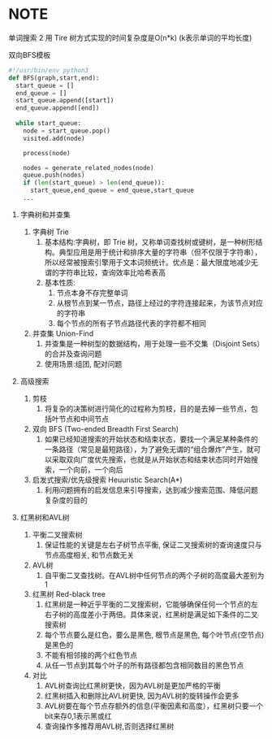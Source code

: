 # NOTE

单词搜索 2 用 Tire 树方式实现的时间复杂度是O(n*k) (k表示单词的平均长度)

双向BFS模板
```python
#!/usr/bin/env python3
def BFS(graph,start,end):
  start_queue = []
  end_queue = []
  start_queue.append([start])
  end_queue.append([end])
  
  while start_queue:
    node = start_queue.pop()
    visited.add(node)

    process(node)

    nodes = generate_related_nodes(node)
    queue.push(nodes)
    if (len(start_queue) > len(end_queue)):
      start_queue,end_queue = end_queue,start_queue
    ...
```

1. 字典树和并查集
    1. 字典树 Trie
        1. 基本结构:字典树，即 Trie 树，又称单词查找树或键树，是一种树形结构。典型应用是用于统计和排序大量的字符串（但不仅限于字符串），所以经常被搜索引擎用于文本词频统计。优点是：最大限度地减少无谓的字符串比较，查询效率比哈希表高
        2. 基本性质:
            1. 节点本身不存完整单词
            2. 从根节点到某一节点，路径上经过的字符连接起来，为该节点对应的字符串
            3. 每个节点的所有子节点路径代表的字符都不相同
    2. 并查集 Union-Find
        1. 并查集是一种树型的数据结构，用于处理一些不交集（Disjoint Sets）的合并及查询问题
        2. 使用场景:组团, 配对问题

2. 高级搜索
    1. 剪枝
        1. 将复杂的决策树进行简化的过程称为剪枝，目的是去掉一些节点，包括叶节点和中间节点
    2. 双向 BFS (Two-ended Breadth First Search)
        1. 如果已经知道搜索的开始状态和结束状态，要找一个满足某种条件的一条路径（常见是最短路径），为了避免无谓的“组合爆炸”产生，就可以采取双向广度优先搜索，也就是从开始状态和结束状态同时开始搜索，一个向前，一个向后
    3. 启发式搜索/优先级搜索 Heuuristic Search(A*)
        1. 利用问题拥有的启发信息来引导搜索，达到减少搜索范围、降低问题复杂度的目的

3. 红黑树和AVL树
    1. 平衡二叉搜索树
        1. 保证性能的关键是左右子树节点平衡, 保证二叉搜索树的查询速度只与节点高度相关, 和节点数无关
    2. AVL树
        1. 自平衡二叉查找树。在AVL树中任何节点的两个子树的高度最大差别为1
    3. 红黑树 Red-black tree
        1. 红黑树是一种近乎平衡的二叉搜索树，它能够确保任何一个节点的左右子树的高度差小于两倍。具体来说，红黑树是满足如下条件的二叉搜索树
        2. 每个节点要么是红色，要么是黑色, 根节点是黑色, 每个叶节点(空节点)是黑色的
        3. 不能有相邻接的两个红色节点
        4. 从任一节点到其每个叶子的所有路径都包含相同数目的黑色节点
    4. 对比
        1. AVL树查询比红黑树更快，因为AVL树是更加严格的平衡
        2. 红黑树插入和删除比AVL树更快, 因为AVL树的旋转操作会更多
        3. AVL树要在每个节点存额外的信息(平衡因素和高度），红黑树只要一个bit来存0,1表示黑或红
        4. 查询操作多推荐用AVL树,否则选择红黑树